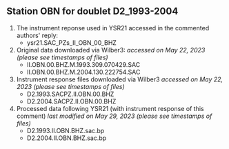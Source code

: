 Station OBN for doublet D2_1993-2004
---
1. The instrument reponse used in YSR21 accessed in the commented authors' reply:
   - ysr21.SAC_PZs_II_OBN_00_BHZ
2. Original data downloaded via Wilber3: 
      _accessed on May 22, 2023 (please see timestamps of files)_
   - II.OBN.00.BHZ.M.1993.309.070429.SAC
   - II.OBN.00.BHZ.M.2004.130.222754.SAC
3. Instrument response files downloaded via Wilber3
      _accessed on May 22, 2023 (please see timestamps of files)_
   - D2.1993.SACPZ.II.OBN.00.BHZ
   - D2.2004.SACPZ.II.OBN.00.BHZ
4. Processed data following YSR21 (with instrument response of this comment)
      _last modified on May 29, 2023 (please see timestamps of files)_
   - D2.1993.II.OBN.BHZ.sac.bp
   - D2.2004.II.OBN.BHZ.sac.bp
